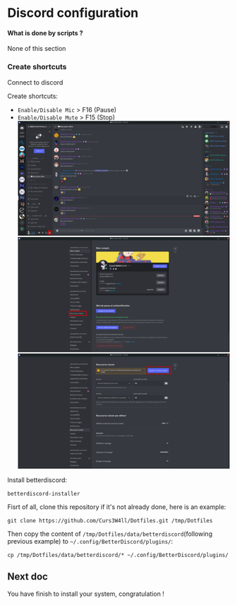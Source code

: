 # Discord configuration

#### What is done by scripts ?
None of this section

### Create shortcuts

Connect to discord

Create shortcuts:
- `Enable/Disable Mic` > F16 (Pause)
- `Enable/Disable Mute` > F15 (Stop)
![Discord settings](doc/img/discord_settings.png)
![Discord shortcuts](doc/img/discord_shortcuts.png)
![Discord new shortcut](doc/img/discord_add-new.png)

Install betterdiscord:
```
betterdiscord-installer
```

Fisrt of all, clone this repository if it's not already done, here is an example:
```
git clone https://github.com/Curs3W4ll/Dotfiles.git /tmp/Dotfiles
```

Then copy the content of `/tmp/Dotfiles/data/betterdiscord`(following previous example) to `~/.config/BetterDiscord/plugins/`:
```
cp /tmp/Dotfiles/data/betterdiscord/* ~/.config/BetterDiscord/plugins/
```

## Next doc

You have finish to install your system, congratulation !
